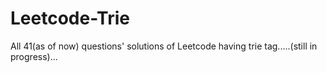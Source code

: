 # Leetcode-Trie
All 41(as of now) questions' solutions of Leetcode having trie tag.....(still in progress)...
